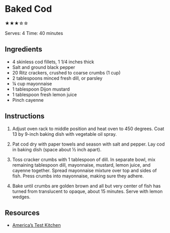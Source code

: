 # Baked Cod

★★★☆☆

Serves: 4
Time: 40 minutes

## Ingredients

* 4 skinless cod fillets, 1 1/4 inches thick
* Salt and ground black pepper
* 20 Ritz crackers, crushed to coarse crumbs (1 cup)
* 2 tablespoons minced fresh dill, or parsley
* ¼ cup mayonnaise
* 1 tablespoon Dijon mustard
* 1 tablespoon fresh lemon juice
* Pinch cayenne

## Instructions

1. Adjust oven rack to middle position and heat oven to 450 degrees. Coat 13 by 9-inch baking dish with vegetable oil spray.

2. Pat cod dry with paper towels and season with salt and pepper. Lay cod in baking dish (space about ½ inch apart).

3. Toss cracker crumbs with 1 tablespoon of dill. In separate bowl, mix remaining tablespoon dill, mayonnaise, mustard, lemon juice, and cayenne together. Spread mayonnaise mixture over top and sides of fish. Press crumbs into mayonnaise, making sure they adhere.

4. Bake until crumbs are golden brown and all but very center of fish has turned from translucent to opaque, about 15 minutes. Serve with lemon wedges.

## Resources

* [America’s Test Kitchen](https://www.americastestkitchen.com/recipes/5273-fast-and-crunchy-baked-cod)
